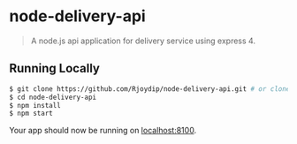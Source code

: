 # node-delivery-api

> A node.js api application for delivery service using express 4.

## Running Locally

```sh
$ git clone https://github.com/Rjoydip/node-delivery-api.git # or clone your own fork
$ cd node-delivery-api
$ npm install
$ npm start
```

Your app should now be running on [localhost:8100](http://localhost:8100).
